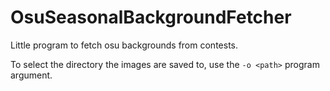 # OsuSeasonalBackgroundFetcher

Little program to fetch osu backgrounds from contests.

To select the directory the images are saved to, use the `-o <path>` program argument.